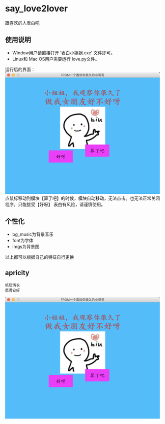 # say_love2lover
跟喜欢的人表白吧

## 使用说明
  - Window用户请直接打开 ‘表白小姐姐.exe’ 文件即可。
  - Linux和 Mac OS用户需要运行 love.py文件。

运行后的界面：![image](https://github.com/Aplicity/say_love2lover/blob/master/desk.png)
点鼠标移动到模块【算了吧】的时候，模块自动移动，无法点击。也无法正常关闭程序，只能接受【好呀】
表白有风险，请谨慎使用。

## 个性化
  - bg_music为背景音乐
  - font为字体
  - imgs为背景图
  
以上都可以根据自己的特征自行更换

## apricity
    纸短情长
    愿君安好

![image](https://github.com/Aplicity/say_love2lover/blob/master/desk.png)
